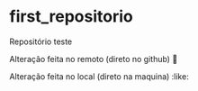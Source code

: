 # first_repositorio
Repositório teste


Alteração feita no remoto (direto no github) 🍕

Alteração feita no local (direto na maquina) :like:
